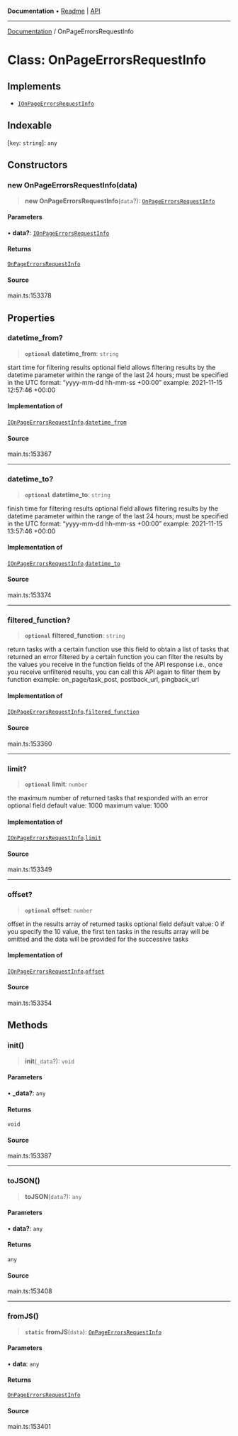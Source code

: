 **Documentation** • [Readme](../README.md) \| [API](../globals.md)

***

[Documentation](../README.md) / OnPageErrorsRequestInfo

# Class: OnPageErrorsRequestInfo

## Implements

- [`IOnPageErrorsRequestInfo`](../interfaces/IOnPageErrorsRequestInfo.md)

## Indexable

 \[`key`: `string`\]: `any`

## Constructors

### new OnPageErrorsRequestInfo(data)

> **new OnPageErrorsRequestInfo**(`data`?): [`OnPageErrorsRequestInfo`](OnPageErrorsRequestInfo.md)

#### Parameters

• **data?**: [`IOnPageErrorsRequestInfo`](../interfaces/IOnPageErrorsRequestInfo.md)

#### Returns

[`OnPageErrorsRequestInfo`](OnPageErrorsRequestInfo.md)

#### Source

main.ts:153378

## Properties

### datetime\_from?

> **`optional`** **datetime\_from**: `string`

start time for filtering results
optional field
allows filtering results by the datetime parameter within the range of the last 24 hours;
must be specified in the UTC format: “yyyy-mm-dd hh-mm-ss +00:00”
example:
2021-11-15 12:57:46 +00:00

#### Implementation of

[`IOnPageErrorsRequestInfo`](../interfaces/IOnPageErrorsRequestInfo.md).[`datetime_from`](../interfaces/IOnPageErrorsRequestInfo.md#datetime_from)

#### Source

main.ts:153367

***

### datetime\_to?

> **`optional`** **datetime\_to**: `string`

finish time for filtering results
optional field
allows filtering results by the datetime parameter within the range of the last 24 hours;
must be specified in the UTC format: “yyyy-mm-dd hh-mm-ss +00:00”
example:
2021-11-15 13:57:46 +00:00

#### Implementation of

[`IOnPageErrorsRequestInfo`](../interfaces/IOnPageErrorsRequestInfo.md).[`datetime_to`](../interfaces/IOnPageErrorsRequestInfo.md#datetime_to)

#### Source

main.ts:153374

***

### filtered\_function?

> **`optional`** **filtered\_function**: `string`

return tasks with a certain function
use this field to obtain a list of tasks that returned an error filtered by a certain function
you can filter the results by the values you receive in the function fields of the API response
i.e., once you receive unfiltered results, you can call this API again to filter them by function
example: on_page/task_post, postback_url, pingback_url

#### Implementation of

[`IOnPageErrorsRequestInfo`](../interfaces/IOnPageErrorsRequestInfo.md).[`filtered_function`](../interfaces/IOnPageErrorsRequestInfo.md#filtered_function)

#### Source

main.ts:153360

***

### limit?

> **`optional`** **limit**: `number`

the maximum number of returned tasks that responded with an error
optional field
default value: 1000
maximum value: 1000

#### Implementation of

[`IOnPageErrorsRequestInfo`](../interfaces/IOnPageErrorsRequestInfo.md).[`limit`](../interfaces/IOnPageErrorsRequestInfo.md#limit)

#### Source

main.ts:153349

***

### offset?

> **`optional`** **offset**: `number`

offset in the results array of returned tasks
optional field
default value: 0
if you specify the 10 value, the first ten tasks in the results array will be omitted and the data will be provided for the successive tasks

#### Implementation of

[`IOnPageErrorsRequestInfo`](../interfaces/IOnPageErrorsRequestInfo.md).[`offset`](../interfaces/IOnPageErrorsRequestInfo.md#offset)

#### Source

main.ts:153354

## Methods

### init()

> **init**(`_data`?): `void`

#### Parameters

• **\_data?**: `any`

#### Returns

`void`

#### Source

main.ts:153387

***

### toJSON()

> **toJSON**(`data`?): `any`

#### Parameters

• **data?**: `any`

#### Returns

`any`

#### Source

main.ts:153408

***

### fromJS()

> **`static`** **fromJS**(`data`): [`OnPageErrorsRequestInfo`](OnPageErrorsRequestInfo.md)

#### Parameters

• **data**: `any`

#### Returns

[`OnPageErrorsRequestInfo`](OnPageErrorsRequestInfo.md)

#### Source

main.ts:153401

